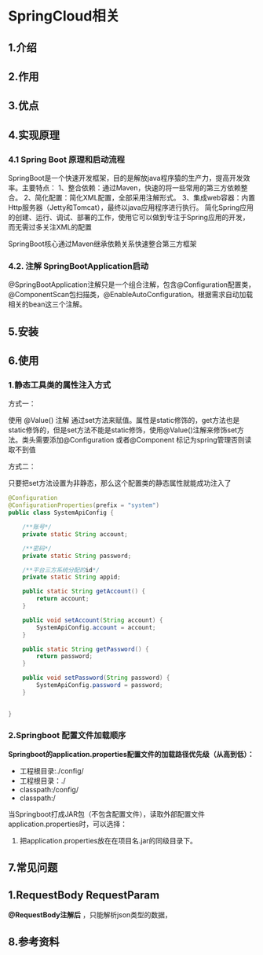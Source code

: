 # SpringCloud相关

## 1.介绍

## 2.作用

## 3.优点


## 4.实现原理

### 4.1 Spring Boot 原理和启动流程

SpringBoot是一个快速开发框架，目的是解放java程序猿的生产力，提高开发效率。主要特点：
1、整合依赖：通过Maven，快速的将一些常用的第三方依赖整合。
2、简化配置：简化XML配置，全部采用注解形式。
3、集成web容器：内置Http服务器（Jetty和Tomcat），最终以java应用程序进行执行。
简化Spring应用的创建、运行、调试、部署的工作，使用它可以做到专注于Spring应用的开发，而无需过多关注XML的配置

SpringBoot核心通过Maven继承依赖关系快速整合第三方框架

### 4.2. 注解 SpringBootApplication启动

@SpringBootApplication注解只是一个组合注解，包含@Configuration配置类，@ComponentScan包扫描类，@EnableAutoConfiguration。根据需求自动加载相关的bean这三个注解。



## 5.安装

## 6.使用

### 1.静态工具类的属性注入方式

方式一：

使用 @Value() 注解
通过set方法来赋值。属性是static修饰的，get方法也是static修饰的，但是set方法不能是static修饰，使用@Value()注解来修饰set方法。类头需要添加@Configuration 或者@Component 标记为spring管理否则读取不到值

方式二：

只要把set方法设置为非静态，那么这个配置类的静态属性就能成功注入了

```java
@Configuration
@ConfigurationProperties(prefix = "system")
public class SystemApiConfig {

    /**账号*/
    private static String account;

    /**密码*/
    private static String password;

    /**平台三方系统分配的id*/
    private static String appid;

    public static String getAccount() {
        return account;
    }

    public void setAccount(String account) {
        SystemApiConfig.account = account;
    }

    public static String getPassword() {
        return password;
    }

    public void setPassword(String password) {
        SystemApiConfig.password = password;
    }

 
}
```

### 2.Springboot 配置文件加载顺序

**Springboot的application.properties配置文件的加载路径优先级（从高到低）：**

- 工程根目录:./config/
- 工程根目录：./
- classpath:/config/
- classpath:/

当Springboot打成JAR包（不包含配置文件），读取外部配置文件application.properties时，可以选择：

1. 把application.properties放在在项目名.jar的同级目录下。 



## 7.常见问题

## 1.RequestBody  RequestParam 

**@RequestBody注解后** ，只能解析json类型的数据，

## 8.参考资料